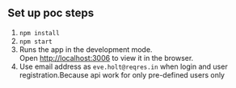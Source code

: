 
## Set up poc steps
1. `npm install`
2. `npm start`
3.  Runs the app in the development mode.<br />
    Open [http://localhost:3006](http://localhost:3006) to view it in the browser.
4. Use email address as `eve.holt@reqres.in` when login and  user registration.Because api work for only pre-defined users only
